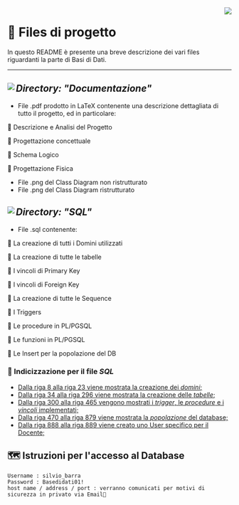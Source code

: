  <img src="icons8-configurazione-dati-96.png" align="right"/>  

# 📂 Files di progetto
In questo README è presente una breve descrizione dei vari files riguardanti la parte di Basi di Dati.

---


## *Directory: "Documentazione"*  <img src="icons8-documenti-48.png" align="left"/>    
- File .pdf prodotto in LaTeX contenente una descrizione dettagliata di tutto il progetto, ed in particolare:

📄 Descrizione e Analisi del Progetto

📄 Progettazione concettuale

📄 Schema Logico

📄 Progettazione Fisica

- File .png del Class Diagram non ristrutturato
- File .png del Class Diagram ristrutturato




## *Directory: "SQL"* <img src="icons8-postgreesql-48.png" align="left"/>  
- File .sql contenente:

📝 La creazione di tutti i Domini utilizzati

📝 La creazione di tutte le tabelle

📝 I vincoli di Primary Key

📝 I vincoli di Foreign Key

📝 La creazione di tutte le Sequence

📝 I Triggers

📝 Le procedure in PL/PGSQL

📝 Le funzioni in PL/PGSQL

📝 Le Insert per la popolazione del DB

### 🧩 Indicizzazione per il file *SQL*
- [Dalla riga 8 alla riga 23 viene mostrata la creazione dei *domini*;](https://github.com/antoniolanuto2001/Progetto-OOBD-2021-2022/blob/main/Basi%20Di%20Dati/SQL/CreateTable.sql#L8)
- [Dalla riga 34 alla riga 296 viene mostrata la creazione delle *tabelle*;](https://github.com/antoniolanuto2001/Progetto-OOBD-2021-2022/blob/main/Basi%20Di%20Dati/SQL/CreateTable.sql#L34)
- [Dalla riga 300 alla riga 465 vengono mostrati i *trigger*, le *procedure* e  i *vincoli* implementati;](https://github.com/antoniolanuto2001/Progetto-OOBD-2021-2022/blob/main/Basi%20Di%20Dati/SQL/CreateTable.sql#L300)
- [Dalla riga 470 alla riga 879 viene mostrata la *popolazione* del database;](https://github.com/antoniolanuto2001/Progetto-OOBD-2021-2022/blob/main/Basi%20Di%20Dati/SQL/CreateTable.sql#L470)
- [Dalla riga 888 alla riga 889 viene creato uno User specifico per il Docente;](https://github.com/antoniolanuto2001/Progetto-OOBD-2021-2022/blob/main/Basi%20Di%20Dati/SQL/CreateTable.sql#L888)

## 🗺 Istruzioni per l'accesso al Database 
```
Username : silvio_barra
Password : Basedidati01!
host name / address / port : verranno comunicati per motivi di sicurezza in privato via Email📩

```

